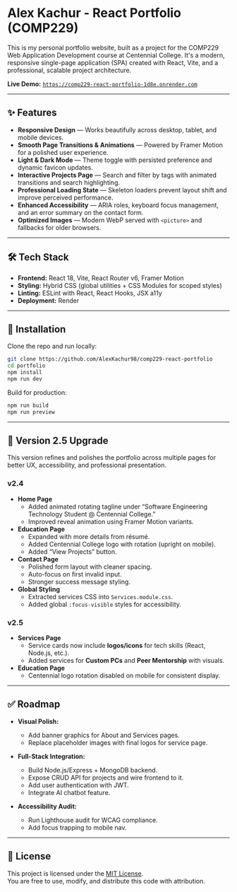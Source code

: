 # Alex Kachur - React Portfolio (COMP229)

This is my personal portfolio website, built as a project for the COMP229 Web Application Development course at Centennial College. It's a modern, responsive single-page application (SPA) created with React, Vite, and a professional, scalable project architecture.

**Live Demo:** [`https://comp229-react-portfolio-1d8e.onrender.com`](https://comp229-react-portfolio-1d8e.onrender.com)

---

## ✨ Features
* **Responsive Design** — Works beautifully across desktop, tablet, and mobile devices.  
* **Smooth Page Transitions & Animations** — Powered by Framer Motion for a polished user experience.  
* **Light & Dark Mode** — Theme toggle with persisted preference and dynamic favicon updates.  
* **Interactive Projects Page** — Search and filter by tags with animated transitions and search highlighting.  
* **Professional Loading State** — Skeleton loaders prevent layout shift and improve perceived performance.  
* **Enhanced Accessibility** — ARIA roles, keyboard focus management, and an error summary on the contact form.  
* **Optimized Images** — Modern WebP served with `<picture>` and fallbacks for older browsers.  

---

## 🛠️ Tech Stack
- **Frontend:** React 18, Vite, React Router v6, Framer Motion  
- **Styling:** Hybrid CSS (global utilities + CSS Modules for scoped styles)  
- **Linting:** ESLint with React, React Hooks, JSX a11y  
- **Deployment:** Render

---

## 🚀 Installation
Clone the repo and run locally:

```bash
git clone https://github.com/AlexKachur98/comp229-react-portfolio
cd portfolio
npm install
npm run dev
```

Build for production:

```bash
npm run build
npm run preview
```

---

## 🚀 Version 2.5 Upgrade

This version refines and polishes the portfolio across multiple pages for better UX, accessibility, and professional presentation.

### v2.4
- **Home Page**
  - Added animated rotating tagline under “Software Engineering Technology Student @ Centennial College.”  
  - Improved reveal animation using Framer Motion variants.  
- **Education Page**
  - Expanded with more details from résumé.  
  - Added Centennial College logo with rotation (upright on mobile).  
  - Added “View Projects” button.  
- **Contact Page**
  - Polished form layout with cleaner spacing.  
  - Auto-focus on first invalid input.  
  - Stronger success message styling.  
- **Global Styling**
  - Extracted services CSS into `Services.module.css`.  
  - Added global `:focus-visible` styles for accessibility.  

### v2.5
- **Services Page**
  - Service cards now include **logos/icons** for tech skills (React, Node.js, etc.).  
  - Added services for **Custom PCs** and **Peer Mentorship** with visuals.  
- **Education Page**
  - Centennial logo rotation disabled on mobile for consistent display.  

---

## ✅ Roadmap

- **Visual Polish:**  
  - Add banner graphics for About and Services pages.  
  - Replace placeholder images with final logos for service page.  

- **Full-Stack Integration:**  
  - Build Node.js/Express + MongoDB backend.  
  - Expose CRUD API for projects and wire frontend to it.  
  - Add user authentication with JWT.  
  - Integrate AI chatbot feature.  

- **Accessibility Audit:**  
  - Run Lighthouse audit for WCAG compliance.  
  - Add focus trapping to mobile nav.  

---

## 📜 License
This project is licensed under the [MIT License](./LICENSE).  
You are free to use, modify, and distribute this code with attribution.  
